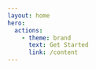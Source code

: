 ```yaml
---
layout: home
hero:
  actions:
    - theme: brand
      text: Get Started
      link: /content
---
```

